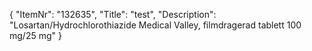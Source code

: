 {
  "ItemNr": "132635",
  "Title": "test",
  "Description": "Losartan/Hydrochlorothiazide Medical Valley, filmdragerad tablett 100 mg/25 mg"
}